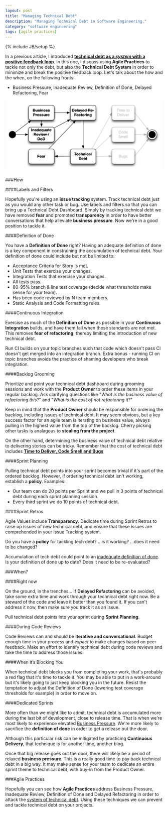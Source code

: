 ```yaml
---
layout: post
title: "Managing Technical Debt"
description: "Managing Technical Debt in Software Engineering."
category: "software engineering"
tags: [agile practices]
---
```

{% include JB/setup %}

In a previous article, I introduced **[technical debt as a *system* with a positive feedback loop](/software%20engineering/2014/03/06/tech-debt/)**. In this one, I discuss using **Agile Practices** to tackle not only the debt, but also the **Technical Debt System** in order to minimize and break the positive feedback loop. Let's talk about the how and the when, on the following fronts:

* Business Pressure, Inadequate Review, Definition of Done, Delayed Refactoring, Fear

![image](/assets/posts/2015-02-06-managing-tech-debt/techdebt-attack-state.png)

###How

####Labels and Filters

Hopefully you're using an **issue tracking** system. Track technical debt just as you would any other task or bug. Use labels and filters so that you can bring up a Technical Debt Dashboard. Simply by tracking technical debt we have removed **fear** and promoted **transparency** in order to have better conversations that help alleviate **business pressure**. Now we're in a good position to tackle it. 

####Definition of Done

You have a **Definition of Done** right? Having an adequate definition of done is a key component in constraining the accumulation of technical debt. Your definition of done could include but not be limited to:

* Acceptance Criteria for Story is met.
* Unit Tests that exercise your changes.
* Integration Tests that exercise your changes.  
* All tests pass.
* 80-95% branch & line test coverage (decide what thresholds make sense for *your* team).
* Has been code reviewed by N team members.
* Static Analysis and Code Formatting rules.

####Continuous Integration

Exercise as much of the **Definition of Done** as possible in your **Continuous Integration** builds, and have them fail when these standards are not met. This removes **fear of refactoring**, thereby limiting the introduction of new technical debt. 

Run CI builds on your topic branches such that code which doesn't pass CI doesn't get merged into an integration branch. Extra bonus - running CI on topic branches avoids the practice of shaming developers who break integration.    

####Backlog Grooming

Prioritize and point your technical debt dashboard during grooming sessions and work with the **Product Owner** to order these items in your regular backlog. Ask clarifying questions like "*What is the business value of refactoring this?*" and "*What is the cost of not refactoring it?*"

Keep in mind that the **Product Owner** should be responsible for ordering the backlog, including issues of technical debt. It may seem obvious, but a key success factor for an agile team is iterating on business value, always pulling in the highest value from the top of the backlog. Cherry picking other tasks is analagous to **stealing from the project**.

On the other hand, determining the business value of technical debt relative to delivering stories can be tricky. Remember that the cost of technical debt includes **[Time to Deliver, Code Smell and Bugs](/software%20engineering/2014/03/06/tech-debt/#time_to_deliver)**    

####Sprint Planning

Pulling technical debt points into your sprint becomes trivial if it's part of the ordered backlog. However, if ordering technical debt isn't working, establish a **policy**. Examples:
 
* Our team can do 20 points per Sprint and we pull in 3 points of technical debt during each sprint planning session.  
* Every third sprint we do 10 points of technical debt. 

####Sprint Retros

Agile Values include **Transparency**. Dedicate time during Sprint Retros to raise up issues of new technical debt, and ensure that these issues are comprehended in your Issue Tracking system. 

Do you have a **policy** for tackling tech debt? ...is it working?  ...does it need to be changed?

Accumulation of tech debt could point to an [inadequate definition of done](/software%20engineering/2014/03/06/tech-debt/#inadequate_review__dod). Is your definition of done up to date?  Does it need to be re-evaluated?

###When?

####Right now

On the ground, in the trenches... If **Delayed Refactoring** can be avoided, take some extra time and work through your technical debt right now. Be a steward of the code and leave it better than you found it. If you can't address it now, then make sure you track it as an issue.

Pull technical debt points into your sprint during **Sprint Planning**.

####During Code Reviews

Code Reviews can and should be **iterative and conversational**. Budget enough time in your process and *expect* to make changes based on peer feedback. Make an effort to identify technical debt during code reviews and take the time to address those issues.  

####When it’s Blocking You

When technical debt blocks you from completing your work, that's probably a red flag that it's time to tackle it. You may be able to put in a work-around but it's likely going to just keep blocking you in the future. Resist the temptation to adjust the Definition of Done (lowering test coverage thresholds for example) in order to move on. 

####Dedicated Sprints

More often than we might like to admit, technical debt is accumulated more during the last bit of development, close to release time. That is when we're most likely to experience elevated [Business Pressure](/software%20engineering/2014/03/06/tech-debt/#business_pressure). We're more likely to sacrifice the **definition of done** in order to get a release out the door. 

Although this particular risk can be mitigated by practicing **Continuous Delivery**, that technique is for another time, another blog.

Once that big release goes out the door, there will likely be a period of relaxed **business pressure**. This is a really good time to pay back technical debt in a big way. It may make sense for your team to dedicate an entire sprint theme to technical debt, with buy-in from the Product Owner.

###Agile Practices

Hopefully you can see how **Agile Practices** address Business Pressure, Inadequate Review, Definition of Done and Delayed Refactoring in order to attack the [system of technical debt](/software%20engineering/2014/03/06/tech-debt/#technical_debt_has_a_feedback_loop). Using these techniques we can prevent and tackle technical debt on your projects.


